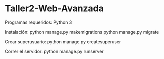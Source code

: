 # Taller2-Web-Avanzada
Programas requeridos:
Python 3

Instalación:
python manage.py makemigrations
python manage.py migrate

Crear superusuario:
python manage.py createsuperuser

Correr el servidor:
python manage.py runserver
